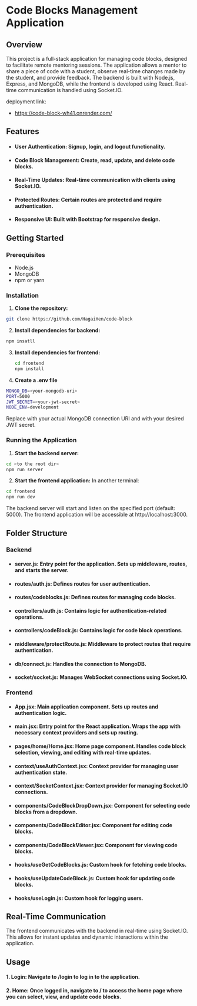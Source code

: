 # Code Blocks Management Application

## Overview

This project is a full-stack application for managing code blocks, designed to facilitate remote mentoring sessions. The application allows a mentor to share a piece of code with a student, observe real-time changes made by the student, and provide feedback. The backend is built with Node.js, Express, and MongoDB, while the frontend is developed using React. Real-time communication is handled using Socket.IO.

deployment link:
- https://code-block-wh41.onrender.com/


## Features

- #### **User Authentication**: Signup, login, and logout functionality.
- #### **Code Block Management**: Create, read, update, and delete code blocks.
- #### **Real-Time Updates**: Real-time communication with clients using Socket.IO.
- #### **Protected Routes**: Certain routes are protected and require authentication.
- #### **Responsive UI**: Built with Bootstrap for responsive design.

## Getting Started

### Prerequisites

- Node.js
- MongoDB
- npm or yarn

### Installation

1. **Clone the repository:**
```bash
git clone https://github.com/HagaiHen/code-block
```

2. **Install dependencies for backend:**
```bash
npm insatll
```

3. **Install dependencies for frontend:**
   ```bash
   cd frontend
   npm install
   ```
4. **Create a .env file**
```bash
MONGO_DB=<your-mongodb-uri>
PORT=5000
JWT_SECRET=<your-jwt-secret>
NODE_ENV=development
```
Replace **<your-mongodb-uri>** with your actual MongoDB connection URI and **<your-jwt-secret>** with your desired JWT secret.

### Running the Application
1. **Start the backend server:**
```bash
cd <to the root dir>
npm run server
```
2. **Start the frontend application:**
In another terminal:
```bash
cd frontend
npm run dev
```
The backend server will start and listen on the specified port (default: 5000). The frontend application will be accessible at http://localhost:3000.

## Folder Structure
### Backend
- #### server.js: Entry point for the application. Sets up middleware, routes, and starts the server.
- #### routes/auth.js: Defines routes for user authentication.
- #### routes/codeblocks.js: Defines routes for managing code blocks.
- #### controllers/auth.js: Contains logic for authentication-related operations.
- #### controllers/codeBlock.js: Contains logic for code block operations.
- #### middleware/protectRoute.js: Middleware to protect routes that require authentication.
- #### db/connect.js: Handles the connection to MongoDB.
- #### socket/socket.js: Manages WebSocket connections using Socket.IO.
### Frontend
- #### App.jsx: Main application component. Sets up routes and authentication logic.
- #### main.jsx: Entry point for the React application. Wraps the app with necessary context providers and sets up routing.
- #### pages/home/Home.jsx: Home page component. Handles code block selection, viewing, and editing with real-time updates.
- #### context/useAuthContext.jsx: Context provider for managing user authentication state.
- #### context/SocketContext.jsx: Context provider for managing Socket.IO connections.
- #### components/CodeBlockDropDown.jsx: Component for selecting code blocks from a dropdown.
- #### components/CodeBlockEditor.jsx: Component for editing code blocks.
- #### components/CodeBlockViewer.jsx: Component for viewing code blocks.
- #### hooks/useGetCodeBlocks.js: Custom hook for fetching code blocks.
- #### hooks/useUpdateCodeBlock.js: Custom hook for updating code blocks.
- #### hooks/useLogin.js: Custom hook for logging users.

## Real-Time Communication
The frontend communicates with the backend in real-time using Socket.IO. This allows for instant updates and dynamic interactions within the application.

## Usage
#### 1. Login: Navigate to /login to log in to the application.
#### 2. Home: Once logged in, navigate to / to access the home page where you can select, view, and update code blocks.
